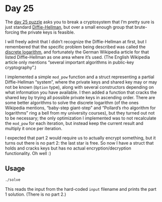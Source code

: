 # Day 25

The [day 25 puzzle][day25] asks you to break a cryptosystem that I’m pretty sure is just standard [Diffie-Hellman][],
but over a small enough group that brute-forcing the private keys is feasible.

I will freely admit that I didn’t recognize the Diffie-Hellman at first,
but I remembered that the specific problem being described was called the [discrete logarithm][],
and fortunately the German Wikipedia article for that listed Diffie-Hellman as one area where it’s used.
(The English Wikipedia article only mentions “several important algorithms in public-key cryptography”.)

I implemented a simple `mod_pow` function and a struct representing a partial Diffie-Hellman “system”,
where the private keys and shared key may or may not be known (`Option` type),
along with several constructors depending on what information you have available.
I then added a function that cracks the shared key by trying all possible private keys in ascending order.
There are some better algorithms to solve the discrete logarithm
(of the ones Wikipedia mentions, “baby-step giant-step” and “Pollard’s rho algorithm for logarithms” ring a bell from my university courses),
but they turned out not to be necessary;
the only optimization I implemented was to not recalculate the `mod_pow` for each iteration,
but instead keep the current result and multiply it once per iteration.

I expected that part 2 would require us to actually encrypt something,
but it turns out there is no part 2: the last star is free.
So now I have a struct that holds and cracks keys but has no actual encryption/decryption functionality.
Oh well :)

## Usage

```sh
./solve
```

This reads the input from the hard-coded `input` filename and prints the part 1 solution.
(There is no part 2.)

[day25]: https://adventofcode.com/2020/day/25
[Diffie-Hellman]: https://www.wikidata.org/wiki/Special:GoToLinkedPage/enwiki/Q623447
[discrete logarithm]: https://www.wikidata.org/wiki/Special:GoToLinkedPage/enwiki/Q864003
